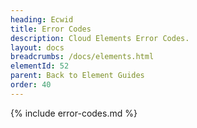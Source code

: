 ```yaml
---
heading: Ecwid
title: Error Codes
description: Cloud Elements Error Codes.
layout: docs
breadcrumbs: /docs/elements.html
elementId: 52
parent: Back to Element Guides
order: 40
---
```


{% include error-codes.md %}
